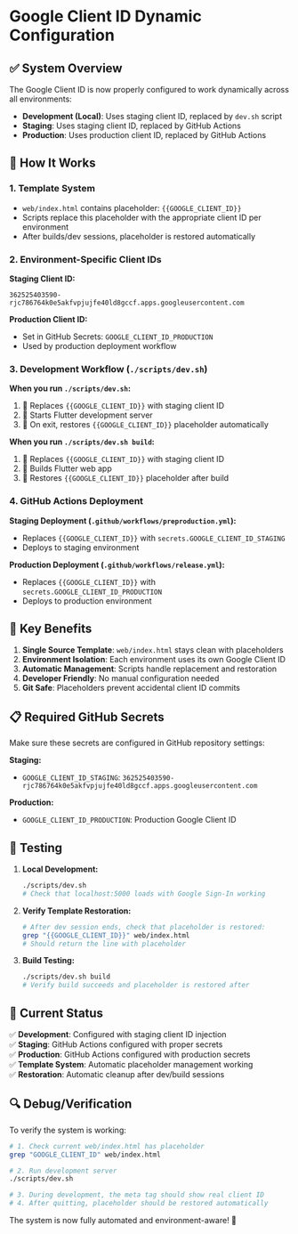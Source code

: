# Google Client ID Dynamic Configuration

## ✅ System Overview

The Google Client ID is now properly configured to work dynamically across all environments:

- **Development (Local)**: Uses staging client ID, replaced by `dev.sh` script
- **Staging**: Uses staging client ID, replaced by GitHub Actions
- **Production**: Uses production client ID, replaced by GitHub Actions

## 🔧 How It Works

### 1. Template System
- `web/index.html` contains placeholder: `{{GOOGLE_CLIENT_ID}}`
- Scripts replace this placeholder with the appropriate client ID per environment
- After builds/dev sessions, placeholder is restored automatically

### 2. Environment-Specific Client IDs

**Staging Client ID:**
```
362525403590-rjc786764k0e5akfvpjujfe40ld8gccf.apps.googleusercontent.com
```

**Production Client ID:**
- Set in GitHub Secrets: `GOOGLE_CLIENT_ID_PRODUCTION`
- Used by production deployment workflow

### 3. Development Workflow (`./scripts/dev.sh`)

**When you run `./scripts/dev.sh`:**
1. 📝 Replaces `{{GOOGLE_CLIENT_ID}}` with staging client ID
2. 🚀 Starts Flutter development server
3. 🔧 On exit, restores `{{GOOGLE_CLIENT_ID}}` placeholder automatically

**When you run `./scripts/dev.sh build`:**
1. 📝 Replaces `{{GOOGLE_CLIENT_ID}}` with staging client ID  
2. 🔨 Builds Flutter web app
3. 🔧 Restores `{{GOOGLE_CLIENT_ID}}` placeholder after build

### 4. GitHub Actions Deployment

**Staging Deployment (`.github/workflows/preproduction.yml`):**
- Replaces `{{GOOGLE_CLIENT_ID}}` with `secrets.GOOGLE_CLIENT_ID_STAGING`
- Deploys to staging environment

**Production Deployment (`.github/workflows/release.yml`):**  
- Replaces `{{GOOGLE_CLIENT_ID}}` with `secrets.GOOGLE_CLIENT_ID_PRODUCTION`
- Deploys to production environment

## 🎯 Key Benefits

1. **Single Source Template**: `web/index.html` stays clean with placeholders
2. **Environment Isolation**: Each environment uses its own Google Client ID
3. **Automatic Management**: Scripts handle replacement and restoration
4. **Developer Friendly**: No manual configuration needed
5. **Git Safe**: Placeholders prevent accidental client ID commits

## 📋 Required GitHub Secrets

Make sure these secrets are configured in GitHub repository settings:

**Staging:**
- `GOOGLE_CLIENT_ID_STAGING`: `362525403590-rjc786764k0e5akfvpjujfe40ld8gccf.apps.googleusercontent.com`

**Production:**
- `GOOGLE_CLIENT_ID_PRODUCTION`: Production Google Client ID

## 🧪 Testing

1. **Local Development:**
   ```bash
   ./scripts/dev.sh
   # Check that localhost:5000 loads with Google Sign-In working
   ```

2. **Verify Template Restoration:**
   ```bash
   # After dev session ends, check that placeholder is restored:
   grep "{{GOOGLE_CLIENT_ID}}" web/index.html
   # Should return the line with placeholder
   ```

3. **Build Testing:**
   ```bash
   ./scripts/dev.sh build
   # Verify build succeeds and placeholder is restored after
   ```

## 🚀 Current Status

✅ **Development**: Configured with staging client ID injection  
✅ **Staging**: GitHub Actions configured with proper secrets  
✅ **Production**: GitHub Actions configured with production secrets  
✅ **Template System**: Automatic placeholder management working  
✅ **Restoration**: Automatic cleanup after dev/build sessions  

## 🔍 Debug/Verification

To verify the system is working:

```bash
# 1. Check current web/index.html has placeholder
grep "GOOGLE_CLIENT_ID" web/index.html

# 2. Run development server 
./scripts/dev.sh

# 3. During development, the meta tag should show real client ID
# 4. After quitting, placeholder should be restored automatically
```

The system is now fully automated and environment-aware! 🎉